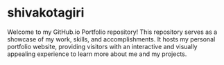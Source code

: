 # shivakotagiri
Welcome to my GitHub.io Portfolio repository! This repository serves as a showcase of my work, skills, and accomplishments. It hosts my personal portfolio website, providing visitors with an interactive and visually appealing experience to learn more about me and my projects.

